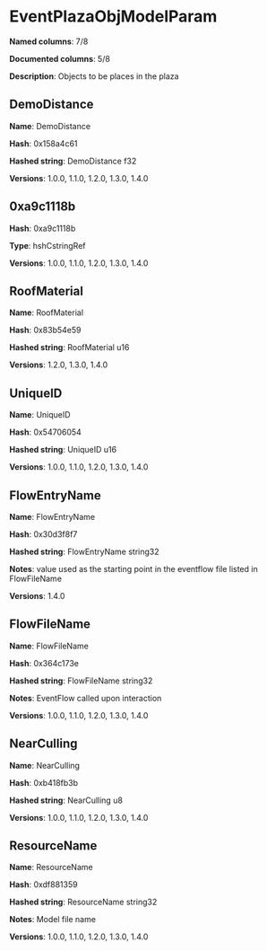 # EventPlazaObjModelParam
**Named columns**: 7/8

**Documented columns**: 5/8

**Description**: Objects to be places in the plaza
## DemoDistance

**Name**: DemoDistance

**Hash**: 0x158a4c61

**Hashed string**: DemoDistance f32

**Versions**: 1.0.0, 1.1.0, 1.2.0, 1.3.0, 1.4.0

## 0xa9c1118b

**Hash**: 0xa9c1118b

**Type**: hshCstringRef

**Versions**: 1.0.0, 1.1.0, 1.2.0, 1.3.0, 1.4.0

## RoofMaterial

**Name**: RoofMaterial

**Hash**: 0x83b54e59

**Hashed string**: RoofMaterial u16

**Versions**: 1.2.0, 1.3.0, 1.4.0

## UniqueID

**Name**: UniqueID

**Hash**: 0x54706054

**Hashed string**: UniqueID u16

**Versions**: 1.0.0, 1.1.0, 1.2.0, 1.3.0, 1.4.0

## FlowEntryName

**Name**: FlowEntryName

**Hash**: 0x30d3f8f7

**Hashed string**: FlowEntryName string32

**Notes**: value used as the starting point in the eventflow file listed in FlowFileName

**Versions**: 1.4.0

## FlowFileName

**Name**: FlowFileName

**Hash**: 0x364c173e

**Hashed string**: FlowFileName string32

**Notes**: EventFlow called upon interaction

**Versions**: 1.0.0, 1.1.0, 1.2.0, 1.3.0, 1.4.0

## NearCulling

**Name**: NearCulling

**Hash**: 0xb418fb3b

**Hashed string**: NearCulling u8

**Versions**: 1.0.0, 1.1.0, 1.2.0, 1.3.0, 1.4.0

## ResourceName

**Name**: ResourceName

**Hash**: 0xdf881359

**Hashed string**: ResourceName string32

**Notes**: Model file name

**Versions**: 1.0.0, 1.1.0, 1.2.0, 1.3.0, 1.4.0

